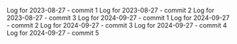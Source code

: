 Log for 2023-08-27 - commit 1
Log for 2023-08-27 - commit 2
Log for 2023-08-27 - commit 3
Log for 2024-09-27 - commit 1
Log for 2024-09-27 - commit 2
Log for 2024-09-27 - commit 3
Log for 2024-09-27 - commit 4
Log for 2024-09-27 - commit 5
